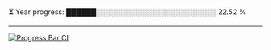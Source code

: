 
⏳ Year progress: ██████░░░░░░░░░░░░░░░░░░░░░░░░ 22.52 %

---

[![Progress Bar CI](https://github.com/thatoranzhevyy/thatoranzhevyy/actions/workflows/node.js.yml/badge.svg)](https://github.com/thatoranzhevyy/thatoranzhevyy/actions/workflows/node.js.yml)


